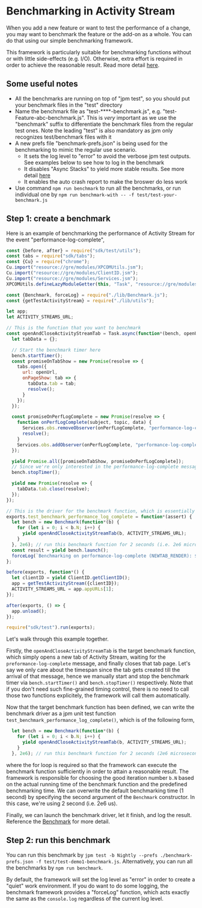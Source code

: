 # Benchmarking in Activity Stream

When you add a new feature or want to test the performance of a change, you may want to benchmark the feature or the add-on as a whole. You can do that using our simple benchmarking framework.

This framework is particularly suitable for benchmarking functions without or with little side-effects (e.g. I/O). Otherwise, extra effort is required in order to achieve the reasonable result. Read more detail [here](https://github.com/mozilla/activity-stream/blob/master/test/lib/Benchmark.js#L42).

## Some useful notes

* All the benchmarks are running on top of "jpm test", so you should put your benchmark files in the "test" directory
* Name the benchmark file as "test-****-benchmark.js", e.g. "test-Feature-abc-benchmark.js". This is _very_ important as we use the "benchmark" suffix to differentiate the benchmark files from the regular test ones. Note the leading "test" is also mandatory as jpm only recognizes test/benchmark files with it
* A new prefs file "benchmark-prefs.json" is being used for the benchmarking to mimic the regular use scenario.
  - It sets the log level to "error" to avoid the verbose jpm test outputs. See examples below to see how to log in the benchmark
  - It disables "Async Stacks" to yield more stable results. See more detail [here](https://developer.mozilla.org/en-US/docs/Mozilla/Benchmarking)
  - It enables the auto crash report to make the broswer do less work
* Use command `npm run benchmark` to run all the benchmarks, or run individual one by `npm run benchmark-with -- -f test/test-your-benchmark.js`

## Step 1: create a benchmark

Here is an example of benchmarking the performance of Activity Stream for the event "performance-log-complete",

```js
const {before, after} = require("sdk/test/utils");
const tabs = require("sdk/tabs");
const {Cu} = require("chrome");
Cu.import("resource://gre/modules/XPCOMUtils.jsm");
Cu.import("resource://gre/modules/ClientID.jsm");
Cu.import("resource://gre/modules/Services.jsm");
XPCOMUtils.defineLazyModuleGetter(this, "Task", "resource://gre/modules/Task.jsm");

const {Benchmark, forceLog} = require("./lib/Benchmark.js");
const {getTestActivityStream} = require("./lib/utils");

let app;
let ACTIVITY_STREAMS_URL;

// This is the function that you want to benchmark
const openAndCloseActivityStreamTab = Task.async(function*(bench, openUrl) {
  let tabData = {};

  // Start the benchmark timer here
  bench.startTimer();
  const promiseOnTabShow = new Promise(resolve => {
    tabs.open({
      url: openUrl,
      onPageShow: tab => {
        tabData.tab = tab;
        resolve();
      }
    });
  });

  const promiseOnPerfLogComplete = new Promise(resolve => {
    function onPerfLogComplete(subject, topic, data) {
      Services.obs.removeObserver(onPerfLogComplete, "performance-log-complete");
      resolve();
    }
    Services.obs.addObserver(onPerfLogComplete, "performance-log-complete", false);
  });

  yield Promise.all([promiseOnTabShow, promiseOnPerfLogComplete]);
  // Since we're only interested in the performance-log-complete message, manually stop the timer here
  bench.stopTimer();

  yield new Promise(resolve => {
    tabData.tab.close(resolve);
  });
});

// This is the driver for the benchmark function, which is essentially a jpm unit test
exports.test_benchmark_performance_log_complete = function*(assert) {
  let bench = new Benchmark(function*(b) {
    for (let i = 0; i < b.N; i++) {
      yield openAndCloseActivityStreamTab(b, ACTIVITY_STREAMS_URL);
    }
  }, 2e6); // run this benchmark function for 2 seconds (i.e. 2e6 microseconds)
  const result = yield bench.launch();
  forceLog(`Benchmarking on performance-log-complete (NEWTAB_RENDER): ${JSON.stringify(result)}`);
};

before(exports, function*() {
  let clientID = yield ClientID.getClientID();
  app = getTestActivityStream({clientID});
  ACTIVITY_STREAMS_URL = app.appURLs[1];
});

after(exports, () => {
  app.unload();
});

require("sdk/test").run(exports);
```

Let's walk through this example together.

Firstly, the `openAndCloseActivityStreamTab` is the target benchmark function, which simply opens a new tab of Activity Stream, waiting for the `preformance-log-complete` message, and finally closes that tab page. Let's say we only care about the timespan since the tab gets created till the arrival of that message, hence we manually start and stop the benchmark timer via `bench.startTimer()` and `bench.stopTimer()` respectively. Note that if you don't need such fine-grained timing control, there is no need to call those two functions explicitely, the framework will call them automatically.

Now that the target benchmark function has been defined, we can write the benchmark driver as a jpm unit test function `test_benchmark_performance_log_complete()`, which is of the following form,
```js
  let bench = new Benchmark(function*(b) {
    for (let i = 0; i < b.N; i++) {
      yield openAndCloseActivityStreamTab(b, ACTIVITY_STREAMS_URL);
    }
  }, 2e6); // run this benchmark function for 2 seconds (2e6 microseconds)
```
where the for loop is required so that the framework can execute the benchmark function sufficiently in order to attain a reasonable result. The framework is responsible for choosing the good iteration number `b.N` based on the actual running time of the benchmark function and the predefined benchmarking time. We can overwrite the default benchmarking time (1 second) by specifying the second argument of the `Benchmark` constructor. In this case, we're using 2 second (i.e. 2e6 us).

Finally, we can launch the benchmark driver, let it finish, and log the result. Reference the [Benchmark](test/lib/Benchmark.js) for more detail.

## Step 2: run this benchmark

You can run this benchmark by `jpm test -b Nightly --prefs ./benchmark-prefs.json -f test/test-demo1-benchmark.js`. Alternatively, you can run all the benchmarks by `npm run benchmark`.

By default, the framework will set the log level as "error" in order to create a "quiet" work environment. If you do want to do some logging, the benchmark framework provides a "forceLog" function, which acts exactly the same as the `console.log` regardless of the current log level.
